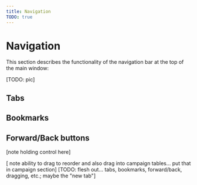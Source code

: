 ```yaml
---
title: Navigation
TODO: true
---
```

# Navigation

This section describes the functionality of the navigation bar at the top of the main window:

[TODO: pic]

## Tabs 

## Bookmarks

## Forward/Back buttons
[note holding control here]

[ note ability to drag to reorder and also drag into campaign tables... put that in campaign section]
[TODO: flesh out... tabs, bookmarks, forward/back, dragging, etc.; maybe the "new tab"]